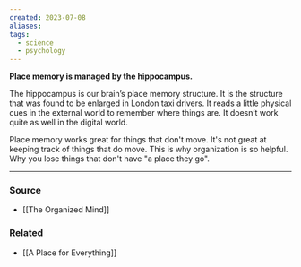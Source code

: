 ```yaml
---
created: 2023-07-08
aliases: 
tags:
  - science
  - psychology
---
```

**Place memory is managed by the hippocampus.**

The hippocampus is our brain’s place memory structure. It is the structure that was found to be enlarged in London taxi drivers. It reads a little physical cues in the external world to remember where things are. It doesn’t work quite as well in the digital world.

Place memory works great for things that don't move. It's not great at keeping track of things that do move. This is why organization is so helpful. Why you lose things that don't have "a place they go".

---

### Source
- [[The Organized Mind]]

### Related
- [[A Place for Everything]]